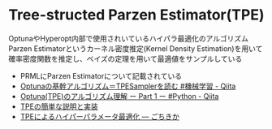 # Tree-structed Parzen Estimator(TPE)

OptunaやHyperopt内部で使用されいているハイパラ最適化のアルゴリズム  
Parzen Estimatorというカーネル密度推定(Kernel Density Estimation)を用いて確率密度関数を推定し、ベイズの定理を用いて最適値をサンプルしている

- PRMLにParzen Estimatorについて記載されている
- [Optunaの基幹アルゴリズム＝TPESamplerを読む #機械学習 - Qiita](https://qiita.com/narrowlyapplicable/items/65ad761b28f7ff53ef23)
- [Optuna(TPE)のアルゴリズム理解 ー Part 1 ー #Python - Qiita](https://qiita.com/nabenabe0928/items/708d221dbccebf31f01c)
- [TPEの簡単な説明と実装](https://zenn.dev/rick2200/articles/15ba765d146424)
- [TPEによるハイパーパラメータ最適化 — ごちきか](https://gochikika.ntt.com/Learning/tpe.html)
